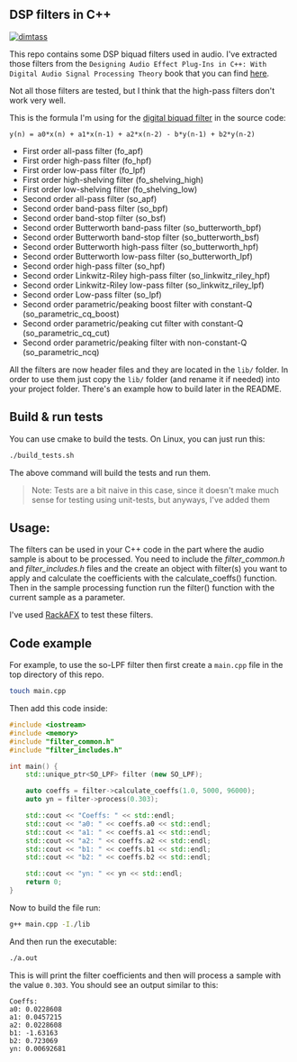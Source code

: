 DSP filters in C++
----

[![dimtass](https://circleci.com/gh/dimtass/DSP-Cpp-filters.svg?style=svg)](https://circleci.com/gh/dimtass/DSP-Cpp-filters)

This repo contains some DSP biquad filters used in audio. I've extracted those
filters from the `Designing Audio Effect Plug-Ins in C++: With Digital Audio Signal Processing Theory`
book that you can find [here](https://www.amazon.com/Designing-Audio-Effect-Plug-Ins-Processing/dp/0240825152).

Not all those filters are tested, but I think that the high-pass filters don't work
very well.

This is the formula I'm using for the [digital biquad filter](https://en.wikipedia.org/wiki/Digital_biquad_filter)
in the source code:
```
y(n) = a0*x(n) + a1*x(n-1) + a2*x(n-2) - b*y(n-1) + b2*y(n-2)
```

- First order all-pass filter (fo_apf)
- First order high-pass filter (fo_hpf)
- First order low-pass filter (fo_lpf)
- First order high-shelving filter (fo_shelving_high)
- First order low-shelving filter (fo_shelving_low)
- Second order all-pass filter (so_apf)
- Second order band-pass filter (so_bpf)
- Second order band-stop filter (so_bsf)
- Second order Butterworth band-pass filter (so_butterworth_bpf)
- Second order Butterworth band-stop filter (so_butterworth_bsf)
- Second order Butterworth high-pass filter (so_butterworth_hpf)
- Second order Butterworth low-pass filter (so_butterworth_lpf)
- Second order high-pass filter (so_hpf)
- Second order Linkwitz-Riley high-pass filter (so_linkwitz_riley_hpf)
- Second order Linkwitz-Riley low-pass filter (so_linkwitz_riley_lpf)
- Second order Low-pass filter (so_lpf)
- Second order parametric/peaking boost filter with constant-Q (so_parametric_cq_boost)
- Second order parametric/peaking cut filter with constant-Q (so_parametric_cq_cut)
- Second order parametric/peaking filter with non-constant-Q (so_parametric_ncq)

All the filters are now header files and they are located in the `lib/` folder.
In order to use them just copy the `lib/` folder (and rename it if needed) into
your project folder. There's an example how to build later in the README.

## Build & run tests
You can use cmake to build the tests. On Linux, you can just run this:
```sh
./build_tests.sh
```

The above command will build the tests and run them.

> Note: Tests are a bit naive in this case, since it doesn't make
much sense for testing using unit-tests, but anyways, I've added them

## Usage:
The filters can be used in your C++ code in the part where the audio sample is about to be processed. You need to include the _filter_common.h_ and _filter_includes.h_ files and the create an object with filter(s) you want to apply and calculate the coefficients with the calculate_coeffs() function. Then in the sample processing function run the filter() function with the current sample as a parameter.

I've used [RackAFX](http://www.willpirkle.com/rackafx/) to test these filters.

## Code example
For example, to use the so-LPF filter then first create a `main.cpp` file
in the top directory of this repo.

```sh
touch main.cpp
```

Then add this code inside:

```cpp
#include <iostream>
#include <memory>
#include "filter_common.h"
#include "filter_includes.h"

int main() {
    std::unique_ptr<SO_LPF> filter (new SO_LPF);

    auto coeffs = filter->calculate_coeffs(1.0, 5000, 96000);
    auto yn = filter->process(0.303);

    std::cout << "Coeffs: " << std::endl;
    std::cout << "a0: " << coeffs.a0 << std::endl;
    std::cout << "a1: " << coeffs.a1 << std::endl;
    std::cout << "a2: " << coeffs.a2 << std::endl;
    std::cout << "b1: " << coeffs.b1 << std::endl;
    std::cout << "b2: " << coeffs.b2 << std::endl;

    std::cout << "yn: " << yn << std::endl;
    return 0;
}
```

Now to build the file run:
```sh
g++ main.cpp -I./lib
```

And then run the executable:
```sh
./a.out
```

This is will print the filter coefficients and then will process
a sample with the value `0.303`. You should see an output similar
to this:

```
Coeffs: 
a0: 0.0228608
a1: 0.0457215
a2: 0.0228608
b1: -1.63163
b2: 0.723069
yn: 0.00692681
```